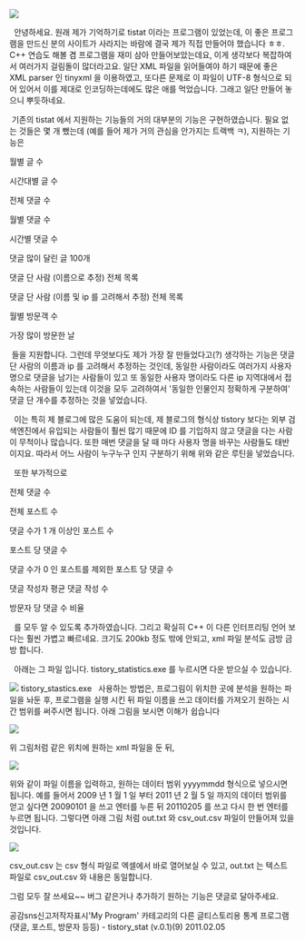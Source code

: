 

![](http://img1.daumcdn.net/thumb/R1920x0/?fname=http%3A%2F%2Fcfile6.uf.tistory.com%2Fimage%2F205D883D4D4D02442A6149)


  안녕하세요. 원래 제가 기억하기로 tistat 이라는 프로그램이 있었는데, 이 좋은 프로그램을 만드신 분의 사이트가 사라지는 바람에 결국 제가 직접 만들어야 했습니다 ㅎㅎ. C++ 연습도 해볼 겸 프로그램을 재미 삼아 만들어보았는데요, 이게 생각보다 복잡하여서 여러가지 걸림돌이 많더라고요. 일단 XML 파일을 읽어들여야 하기 때문에 좋은 XML parser 인 tinyxml 을 이용하였고, 또다른 문제로 이 파일이 UTF-8 형식으로 되어 있어서 이를 제대로 인코딩하는데에도 많은 애를 먹었습니다. 그래고 일단 만들어 놓으니 뿌듯하네요.

 기존의 tistat 에서 지원하는 기능들의 거의 대부분의 기능은 구현하였습니다. 필요 없는 것들은 몇 개 뺐는데 (예를 들어 제가 거의 관심을 안가지는 트랙백 ㅋ), 지원하는 기능은

월별 글 수 

시간대별 글 수 

전체 댓글 수 

월별 댓글 수  

시간별 댓글 수 

댓글 많이 달린 글 100개 

댓글 단 사람 (이름으로 추정) 전체 목록

댓글 단 사람 (이름 및 ip 를 고려해서 추정) 전체 목록   

월별 방문객 수 

가장 많이 방문한 날 

 들을 지원합니다. 그런데 무엇보다도 제가 가장 잘 만들었다고(?) 생각하는 기능은 댓글 단 사람의 이름과 ip 를 고려해서 추정하는 것인데, 동일한 사람이라도 여러가지 사용자 명으로 댓글을 남기는 사람들이 있고 또 동일한 사용자 명이라도 다른 ip 지역대에서 접속하는 사람들이 있는데 이것을 모두 고려하여서 '동일한 인물인지 정확하게 구분하여' 댓글 단 개수를 추정하는 것을 넣었습니다. 

  이는 특히 제 블로그에 많은 도움이 되는데, 제 블로그의 형식상 tistory 보다는 외부 검색엔진에서 유입되는 사람들이 훨씬 많기 때문에 ID 를 기입하지 않고 댓글을 다는 사람이 무척이나 많습니다. 또한 매번 댓글을 달 때 마다 사용자 명을 바꾸는 사람들도 태반이지요. 따라서 어느 사람이 누구누구 인지 구분하기 위해 위와 같은 루틴을 넣었습니다. 

  또한 부가적으로 

전체 댓글 수

전체 포스트 수

댓글 수가 1 개 이상인 포스트 수

포스트 당 댓글 수

댓글 수가 0 인 포스트를 제외한 포스트 당 댓글 수

댓글 작성자 평균 댓글 작성 수

방문자 당 댓글 수 비율 

  를 모두 알 수 있도록 추가하였습니다. 그리고 확실히 C++ 이 다른 인터프리팅 언어 보다는 훨씬 가볍고 빠르네요. 크기도 200kb 정도 밖에 안되고, xml 파일 분석도 금방 금방 합니다. 

  아래는 그 파일 입니다. tistory_statistics.exe 를 누르시면 다운 받으실 수 있습니다.

![](http://)
 tistory_stastics.exe
  사용하는 방법은, 프로그림이 위치한 곳에 분석을 원하는 파일을 놔둔 후, 프로그램을 실행 시킨 뒤 파일 이름을 쓰고 데이터를 가져오기 원하는 시간 범위를 써주시면 됩니다. 아래 그림을 보시면 이해가 쉽습니다

![](http://img1.daumcdn.net/thumb/R1920x0/?fname=http%3A%2F%2Fcfile27.uf.tistory.com%2Fimage%2F135CCC434D4D01220FC847)


위 그림처럼 같은 위치에 원하는 xml 파일을 둔 뒤,

![](http://img1.daumcdn.net/thumb/R1920x0/?fname=http%3A%2F%2Fcfile3.uf.tistory.com%2Fimage%2F15420A434D4D012230D529)

위와 같이 파일 이름을 입력하고, 원하는 데이터 범위 yyyymmdd 형식으로 넣으시면 됩니다. 예를 들어서 2009 년 1 월 1 일 부터 2011 년 2 월 5 일 까지의 데이터 범위를 얻고 싶다면 20090101 을 쓰고 엔터를 누른 뒤 20110205 를 쓰고 다시 한 번 엔터를 누르면 됩니다. 그렇다면 아래 그림 처럼 out.txt 와 csv_out.csv 파일이 만들어져 있을 것입니다.

![](http://img1.daumcdn.net/thumb/R1920x0/?fname=http%3A%2F%2Fcfile4.uf.tistory.com%2Fimage%2F1357713E4D4D019D113A85)

csv_out.csv 는 csv 형식 파일로 엑셀에서 바로 열어보실 수 있고, out.txt 는 텍스트 파일로 csv_out.csv 와 내용은 동일합니다. 

그럼 모두 잘 쓰세요~~ 버그 같은거나 추가하기 원하는 기능은 댓글로 달아주세요. 






공감sns신고저작자표시'My Program' 카테고리의 다른 글티스토리용 통계 프로그램 (댓글, 포스트, 방문자 등등) - tistory_stat (v.0.1)(9)
2011.02.05


